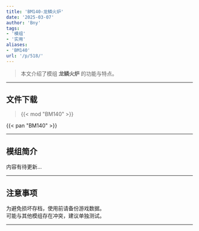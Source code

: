 ```yaml
---
title: 'BM140-龙鳞火炉'
date: '2025-03-07'
author: 'Bny'
tags:
- '模组'
- '实用'
aliases:
- 'BM140'
url: '/p/518/'
---
```


> 本文介绍了模组 **龙鳞火炉** 的功能与特点。

---

## 文件下载  

> {{< mod "BM140" >}}  

{{< pan "BM140" >}}  

---

## 模组简介

>  
内容有待更新...  

---

## 注意事项

>  
为避免损坏存档，使用前请备份游戏数据。  
可能与其他模组存在冲突，建议单独测试。  

---


